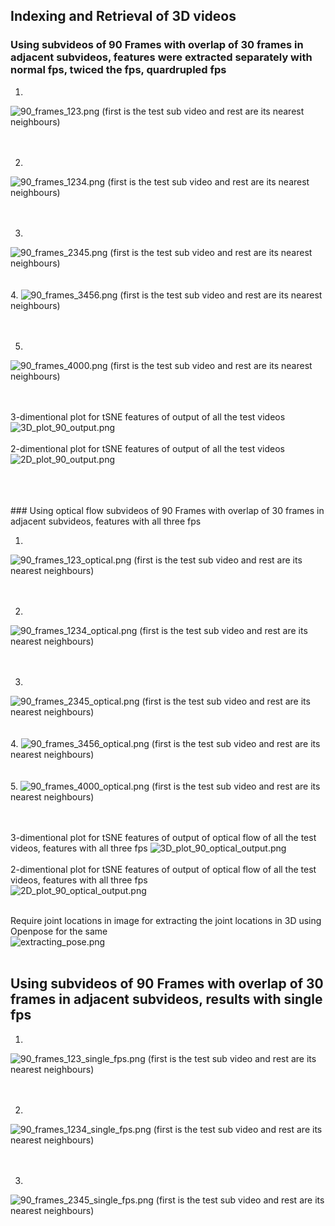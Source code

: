 ## Indexing and Retrieval of 3D videos


### Using subvideos of 90 Frames with overlap of 30 frames in adjacent subvideos, features were extracted separately with normal fps, twiced the fps, quardrupled fps

1.
<img src="90_frames_123.png" alt="90_frames_123.png" class="inline"/>
(first is the test sub video and rest are its nearest neighbours)
<br>
<br>
<br>

2.
<img src="90_frames_1234.png" alt="90_frames_1234.png" class="inline"/>
(first is the test sub video and rest are its nearest neighbours)
<br>
<br>
<br>

3.
<img src="90_frames_2345.png" alt="90_frames_2345.png" class="inline"/>
(first is the test sub video and rest are its nearest neighbours)
<br>
<br>
<br>
4.
<img src="90_frames_3456.png" alt="90_frames_3456.png" class="inline"/>
(first is the test sub video and rest are its nearest neighbours)

<br>
<br>
<br>

5.
<img src="90_frames_4000.png" alt="90_frames_4000.png" class="inline"/>
(first is the test sub video and rest are its nearest neighbours)

<br>
<br>
<br>

3-dimentional plot for tSNE features of output of all the test videos
<img src="3D_plot_90_output.png" alt="3D_plot_90_output.png" class="inline"/>
<br>
<br>
2-dimentional plot for tSNE features of output of all the test videos
<br>
<img src="2D_plot_90_output.png" alt="2D_plot_90_output.png" class="inline"/>
<br>
<br>

<br>
<br>
### Using optical flow subvideos of 90 Frames with overlap of 30 frames in adjacent subvideos, features with all three fps

1.
<img src="90_frames_123_optical.png" alt="90_frames_123_optical.png" class="inline"/>
(first is the test sub video and rest are its nearest neighbours)
<br>
<br>
<br>

2.
<img src="90_frames_1234_optical.png" alt="90_frames_1234_optical.png" class="inline"/>
(first is the test sub video and rest are its nearest neighbours)
<br>
<br>
<br>

3.
<img src="90_frames_2345_optical.png" alt="90_frames_2345_optical.png" class="inline"/>
(first is the test sub video and rest are its nearest neighbours)
<br>
<br>
<br>
4.
<img src="90_frames_3456_optical.png" alt="90_frames_3456_optical.png" class="inline"/>
(first is the test sub video and rest are its nearest neighbours)

<br>
<br>
<br>
5.
<img src="90_frames_4000_optical.png" alt="90_frames_4000_optical.png" class="inline"/>
(first is the test sub video and rest are its nearest neighbours)

<br>
<br>
<br>


3-dimentional plot for tSNE features of output of optical flow of all the test videos,  features with all three fps
<img src="3D_plot_90_optical_output.png" alt="3D_plot_90_optical_output.png" class="inline"/>
<br>
<br>
2-dimentional plot for tSNE features of output of optical flow of all the test videos, features with all three fps 
<br>
<img src="2D_plot_90_optical_output.png" alt="2D_plot_90_optical_output.png" class="inline"/>
<br>
<br>


Require joint locations in image for extracting the joint locations in 3D using Openpose for the same
<br>
<img src="extracting_pose.png" alt="extracting_pose.png" class="inline"/>
<br>
<br>

## Using subvideos of 90 Frames with overlap of 30 frames in adjacent subvideos, results with single fps

1.
<img src="90_frames_123_single_fps.png" alt="90_frames_123_single_fps.png" class="inline"/>
(first is the test sub video and rest are its nearest neighbours)
<br>
<br>
<br>

2.
<img src="90_frames_1234_single_fps.png" alt="90_frames_1234_single_fps.png" class="inline"/>
(first is the test sub video and rest are its nearest neighbours)
<br>
<br>
<br>

3.
<img src="90_frames_2345_single_fps.png" alt="90_frames_2345_single_fps.png" class="inline"/>
(first is the test sub video and rest are its nearest neighbours)
<br>
<br>
<br>
